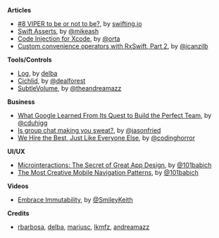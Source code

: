 **Articles**

* [\#8 VIPER to be or not to be?](https://swifting.io/blog/2016/03/07/8-viper-to-be-or-not-to-be/), by [swifting.io](https://swifting.io/)
* [Swift Asserts](https://www.mikeash.com/pyblog/friday-qa-2016-03-04-swift-asserts.html), by [@mikeash](https://twitter.com/mikeash)
* [Code Injection for Xcode](http://artsy.github.io/blog/2016/03/05/iOS-Code-Injection/), by [@orta](https://twitter.com/orta)
* [Custom convenience operators with RxSwift, Part 2](http://rx-marin.com/post/rxswift-rxcocoa-custom-convenience-operators-part2/), by [@icanzilb](https://twitter.com/icanzilb)

**Tools/Controls**

* [Log](https://github.com/delba/Log), by [delba](https://github.com/delba)
* [Cichlid](https://github.com/dealforest/Cichlid), by [@dealforest](https://twitter.com/dealforest)
* [SubtleVolume](https://github.com/andreamazz/SubtleVolume), by [@theandreamazz](https://twitter.com/theandreamazz)

**Business**

* [What Google Learned From Its Quest to Build the Perfect Team](http://www.nytimes.com/2016/02/28/magazine/what-google-learned-from-its-quest-to-build-the-perfect-team.html?_r=0), by [@cduhigg](https://twitter.com/cduhigg)
* [Is group chat making you sweat?](https://m.signalvnoise.com/is-group-chat-making-you-sweat-744659addf7d), by [@jasonfried](https://twitter.com/jasonfried)
* [We Hire the Best, Just Like Everyone Else](https://blog.codinghorror.com/we-hire-the-best-just-like-everyone-else/), by [@codinghorror](https://twitter.com/codinghorror)

**UI/UX**

* [Microinteractions: The Secret of Great App Design](http://babich.biz/microinteractions-the-secret-of-great-app-design/), by [@101babich](https://twitter.com/101babich)
* [The Most Creative Mobile Navigation Patterns](https://medium.com/ux-planet/the-most-creative-mobile-navigation-patterns-3dc6f506504#.4qfdb78d5), by [@101babich](https://twitter.com/101babich)

**Videos**

* [Embrace Immutability](https://realm.io/news/slug-keith-smiley-embrace-immutability/), by [@SmileyKeith](https://twitter.com/SmileyKeith)

**Credits**

* [rbarbosa](https://github.com/rbarbosa), [delba](https://github.com/delba), [mariusc](https://github.com/mariusc), [lkmfz](https://github.com/lkmfz), [andreamazz](https://github.com/andreamazz)
